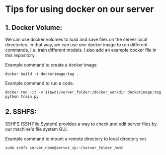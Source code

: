 # Tips for using docker on our server

## 1. Docker Volume:

We can use docker volumes to load and save files on the server local directories. In that way, we can use one docker image to run different commands, i.e. train different models. I also add an example docker file in this repository.

Example command to create a docker image.

`docker build -t dockerimage:tag .`

Example command to run a code.

`docker run -it -v $(pwd)/server_folder:/docker_workdir dockerimage:tag python train.py`

## 2. SSHFS:

SSHFS (SSH File System) provides a way to check and edit server files by our machine's file system GUI.

Example command to mount a remote directory to local directory `mnt`.

`sudo sshfs server_name@server_ip:~/server_folder /mnt`
